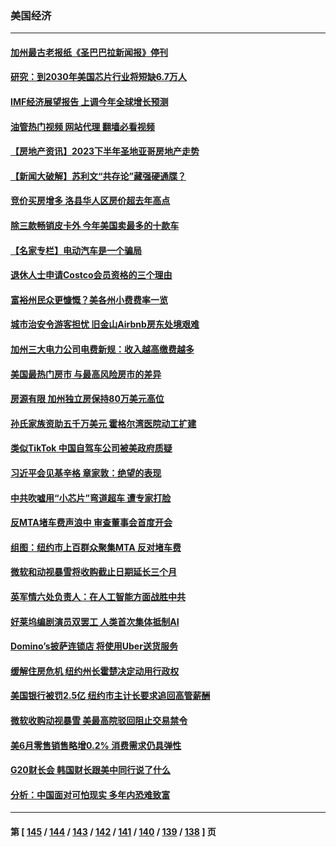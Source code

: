 ### 美国经济
---
#### [加州最古老报纸《圣巴巴拉新闻报》停刊](../../pages/ncid1078158/n14041893.md?07261245) 
#### [研究：到2030年美国芯片行业将短缺6.7万人](../../pages/ncid1078158/n14041787.md?07261245) 
#### [IMF经济展望报告 上调今年全球增长预测](../../pages/ncid1078158/n14041746.md?07261245) 
#### [油管热门视频 网站代理 翻墙必看视频](http://138.2.39.72:81/youtube.html?epic-marker?07261245)
#### [【房地产资讯】2023下半年圣地亚哥房地产走势](../../pages/ncid1078158/n14041339.md?07261245) 
#### [【新闻大破解】苏利文“共存论”藏强硬通牒？](../../pages/ncid1078158/n14040959.md?07261245) 
#### [竞价买房增多 洛县华人区房价超去年高点](../../pages/ncid1078158/n14040534.md?07261245) 
#### [除三款畅销皮卡外 今年美国卖最多的十款车](../../pages/ncid1078158/n14038753.md?07261245) 
#### [【名家专栏】电动汽车是一个骗局](../../pages/ncid1078158/n14040524.md?07261245) 
#### [退休人士申请Costco会员资格的三个理由](../../pages/ncid1078158/n14037968.md?07261245) 
#### [富裕州民众更慷慨？美各州小费费率一览](../../pages/ncid1078158/n14040023.md?07261245) 
#### [城市治安令游客担忧 旧金山Airbnb房东处境艰难](../../pages/ncid1078158/n14039916.md?07261245) 
#### [加州三大电力公司电费新规：收入越高缴费越多](../../pages/ncid1078158/n14039893.md?07261245) 
#### [美国最热门房市 与最高风险房市的差异](../../pages/ncid1078158/n14039856.md?07261245) 
#### [房源有限 加州独立房保持80万美元高位](../../pages/ncid1078158/n14039772.md?07261245) 
#### [孙氏家族资助五千万美元 霍格尔湾医院动工扩建](../../pages/ncid1078158/n14039702.md?07261245) 
#### [类似TikTok 中国自驾车公司被美政府质疑](../../pages/ncid1078158/n14038922.md?07261245) 
#### [习近平会见基辛格 章家敦：绝望的表现](../../pages/ncid1078158/n14038604.md?07261245) 
#### [中共吹嘘用“小芯片”弯道超车 遭专家打脸](../../pages/ncid1078158/n14038175.md?07261245) 
#### [反MTA堵车费声浪中 审查董事会首度开会](../../pages/ncid1078158/n14038220.md?07261245) 
#### [组图：纽约市上百群众聚集MTA 反对堵车费](../../pages/ncid1078158/n14038212.md?07261245) 
#### [微软和动视暴雪将收购截止日期延长三个月](../../pages/ncid1078158/n14037758.md?07261245) 
#### [英军情六处负责人：在人工智能方面战胜中共](../../pages/ncid1078158/n14037838.md?07261245) 
#### [好莱坞编剧演员双罢工 人类首次集体抵制AI](../../pages/ncid1078158/n14037604.md?07261245) 
#### [Domino’s披萨连锁店 将使用Uber送货服务](../../pages/ncid1078158/n14037398.md?07261245) 
#### [缓解住房危机 纽约州长霍楚决定动用行政权](../../pages/ncid1078158/n14037337.md?07261245) 
#### [美国银行被罚2.5亿 纽约市主计长要求追回高管薪酬](../../pages/ncid1078158/n14037325.md?07261245) 
#### [微软收购动视暴雪 美最高院驳回阻止交易禁令](../../pages/ncid1078158/n14037211.md?07261245) 
#### [美6月零售销售略增0.2% 消费需求仍具弹性](../../pages/ncid1078158/n14037068.md?07261245) 
#### [G20财长会 韩国财长跟美中同行说了什么](../../pages/ncid1078158/n14037024.md?07261245) 
#### [分析：中国面对可怕现实 多年内恐难致富](../../pages/ncid1078158/n14036994.md?07261245) 

---
#### 第 [ [145](./145.md?07261245) / [144](./144.md?07261245) / [143](./143.md?07261245) / [142](./142.md?07261245) / [141](./141.md?07261245) / [140](./140.md?07261245) / [139](./139.md?07261245) / [138](./138.md?07261245) ] 页
